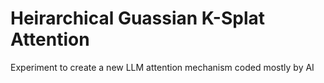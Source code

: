 # Heirarchical Guassian K-Splat Attention
Experiment to create a new LLM attention mechanism coded mostly by AI
